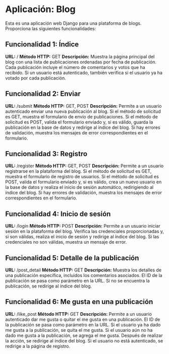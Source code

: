 # Aplicación: Blog

Esta es una aplicación web Django para una plataforma de blogs. Proporciona las siguientes funcionalidades:

## Funcionalidad 1: Índice

**URL:** /
**Método HTTP:** GET
**Descripción:** Muestra la página principal del blog con una lista de publicaciones ordenadas por fecha de publicación. Cada publicación incluye el número de comentarios y votos que ha recibido. Si un usuario está autenticado, también verifica si el usuario ya ha votado por cada publicación.

## Funcionalidad 2: Enviar

**URL:** /submit
**Método HTTP:** GET, POST
**Descripción:** Permite a un usuario autenticado enviar una nueva publicación al blog. Si el método de solicitud es GET, muestra el formulario de envío de publicaciones. Si el método de solicitud es POST, valida el formulario enviado y, si es válido, guarda la publicación en la base de datos y redirige al índice del blog. Si hay errores de validación, muestra los mensajes de error correspondientes en el formulario.

## Funcionalidad 3: Registro

**URL:** /register
**Método HTTP:** GET, POST
**Descripción:** Permite a un usuario registrarse en la plataforma del blog. Si el método de solicitud es GET, muestra el formulario de registro de usuarios. Si el método de solicitud es POST, valida el formulario enviado y, si es válido, crea un nuevo usuario en la base de datos y realiza el inicio de sesión automático, redirigiendo al índice del blog. Si hay errores de validación, muestra los mensajes de error correspondientes en el formulario.

## Funcionalidad 4: Inicio de sesión

**URL:** /login
**Método HTTP:** POST
**Descripción:** Permite a un usuario iniciar sesión en la plataforma del blog. Verifica las credenciales proporcionadas y, si son válidas, realiza el inicio de sesión y redirige al índice del blog. Si las credenciales no son válidas, muestra un mensaje de error.

## Funcionalidad 5: Detalle de la publicación

**URL:** /post_detail
**Método HTTP:** GET
**Descripción:** Muestra los detalles de una publicación específica, incluidos los comentarios asociados. El ID de la publicación se pasa como parámetro en la URL. Si no se encuentra la publicación, se redirige al índice del blog.

## Funcionalidad 6: Me gusta en una publicación

**URL:** /like_post
**Método HTTP:** GET
**Descripción:** Permite a un usuario autenticado dar me gusta o quitar el me gusta en una publicación. El ID de la publicación se pasa como parámetro en la URL. Si el usuario ya ha dado me gusta a la publicación, se quita el me gusta. Si el usuario aún no ha dado me gusta a la publicación, se agrega el me gusta. Después de realizar la acción, se redirige al índice del blog. Si el usuario no está autenticado, se redirige a la página de registro.
